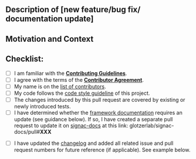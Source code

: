 <!-- Provide a general summary of your changes in the Title above -->


## Description of [new feature/bug fix/ documentation update]
<!-- Describe your changes in detail. -->
<!-- Please indicate if this change breaks or may break existing functionality, so we can mark it as 'breaking'. -->

## Motivation and Context
<!-- Why is this change required? What problem does it solve? -->
<!-- If it fixes an open issue, please link to the issue here. -->


## Checklist:
<!-- Please select all items that apply either now or after creating the pull request. -->
<!-- If you are unsure about any of these items, do not hesitate to ask! -->
- [ ] I am familiar with the [**Contributing Guidelines**](https://github.com/glotzerlab/signac/blob/master/CONTRIBUTING.md).
- [ ] I agree with the terms of the [**Contributor Agreement**](https://github.com/glotzerlab/signac/blob/master/ContributorAgreement.md).
- [ ] My name is on the [list of contributors](https://github.com/glotzerlab/signac/blob/master/contributors.yaml).
- [ ] My code follows the [code style guideline](https://github.com/glotzerlab/signac/blob/master/CONTRIBUTING.md#code-style) of this project.
- [ ] The changes introduced by this pull request are covered by existing or newly introduced tests.
- [ ] I have determined whether the [framework documentation](https://docs.signac.io/) requires an update (see guidance below). If so, I have created a separate pull request to update it on [signac-docs](https://github.com/glotzerlab/signac-docs) at this link: glotzerlab/signac-docs/pull#**XXX**
<!-- The framework documentation must be updated if:
        This PR will change user-facing features (labeled "enhancement").
        This PR will break things (labeled "breaking").
-->
<!-- The framework documentation can be left if:
        This PR affects only internal components.
-->
- [ ] I have updated the [changelog](https://github.com/glotzerlab/signac/blob/master/changelog.txt) and added all related issue and pull request numbers for future reference (if applicable). See example below.
<!-- Example for a changelog entry: `Fix issue with launching rockets to the moon (#101, #212).` -->
